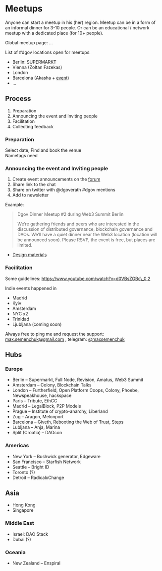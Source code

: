 # Meetups

Anyone can start a meetup in his \(her\) region. Meetup can be in a form of an informal dinner for 3-10 people. Or can be an educational / network meetup with a dedicated place \(for 10+ people\).

Global meetup page: ...

List of \#dgov locations open for meetups: 

* Berlin: SUPERMARKT
* Vienna \(Zoltan Fazekas\)
* London
* Barcelona \(Akasha + [event](https://www.meetup.com/ru-RU/Barcelona-Decentralized-Organizations-DAO-focused/events/264424535/)\)
* ...

## Process

1. Preparation
2. Announcing the event and Inviting people
3. Facilitation
4. Collecting feedback

### Preparation

Select date, Find and book the venue  
Nametags need

### Announcing the event and Inviting people

1. Сreate event announcements on the [forum](http://forum.dgov.foundation/)
2. Share link to the chat
3. Share on twitter with @dgoverath \#dgov mentions
4. Add to newsletter

Example:

> Dgov Dinner Meetup \#2 during Web3 Summit Berlin
>
> We’re gathering friends and peers who are interested in the discussion of distributed governance, blockchain governance and DAOs. We’ll have a quiet dinner near the Web3 location \(location will be announced soon\). Please RSVP, the event is free, but places are limited.

* [Design materials](https://www.figma.com/file/VOljSsjBw43q9x6xi5ZYwNf0/%23dgov-graphics?node-id=0%3A1)

### Facilitation

Some guidelines: [https://www.youtube.com/watch?v=d0VBsZOBc\_0 2](https://www.youtube.com/watch?v=d0VBsZOBc_0)

Indie events happened in

* Madrid
* Kyiv
* Amsterdam
* NYC x2
* Trinidad
* Ljubljana \(coming soon\)

Always free to ping me and request the support: [max.semenchuk@gmail.com](mailto:max.semenchuk@gmail.com) , telegram: [@maxsemenchuk](https://forum.dgov.foundation/u/maxsemenchuk)

## Hubs

### Europe

* Berlin – Supermarkt, Full Node, Revision, Amatus, Web3 Summit
* Amsterdam – Colony, Blockchain Talks
* London – Furtherfield, Open Platform Coops, Colony, Phoebe, Newspeakhouse, hackspace
* Paris – Tribute, EthCC
* Madrid – LegalBlock, P2P Models
* Prague – Institute of crypto-anarchy, Liberland
* Zug – Aragon, Melonport
* Barcelona – Giveth, Rebooting the Web of Trust, Steps
* Lubljana – Anja, Marina
* Split \(Croatia\) – DAOcon

### Americas

* New York – Bushwick generator, Edgeware
* San Francisco – Starfish Network
* Seattle – Bright ID
* Toronto \(?\)
* Detroit – RadicalxChange

## Asia

* Hong Kong
* Singapore

### Middle East

* Israel: DAO Stack
* Dubai \(?\)

### Oceania

* New Zealand – Enspiral

